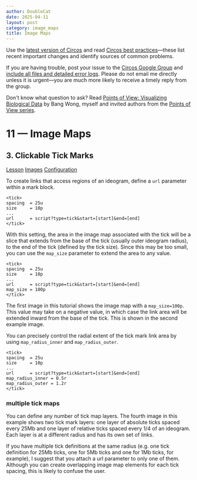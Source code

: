```yaml
---
author: DoubleCat
date: 2025-04-11
layout: post
category: image_maps
title: Image Maps
---
```


Use the [latest version of Circos](/software/download/circos/) and read
[Circos best
practices](/documentation/tutorials/reference/best_practices/)—these list
recent important changes and identify sources of common problems.

If you are having trouble, post your issue to the [Circos Google
Group](https://groups.google.com/group/circos-data-visualization) and [include
all files and detailed error logs](/support/support/). Please do not email me
directly unless it is urgent—you are much more likely to receive a timely
reply from the group.

Don't know what question to ask? Read [Points of View: Visualizing Biological
Data](https://www.nature.com/nmeth/journal/v9/n12/full/nmeth.2258.html) by
Bang Wong, myself and invited authors from the [Points of View
series](https://mk.bcgsc.ca/pointsofview).

# 11 — Image Maps

## 3\. Clickable Tick Marks

[Lesson](/documentation/tutorials/image_maps/ticks/lesson)
[Images](/documentation/tutorials/image_maps/ticks/images)
[Configuration](/documentation/tutorials/image_maps/ticks/configuration)

To create links that access regions of an ideogram, define a `url` parameter
within a <tick> mark block.

    
    
    <tick>
    spacing  = 25u
    size     = 10p
    ...
    url      = script?type=tick&start=[start]&end=[end]
    </tick>
    

With this setting, the area in the image map associated with the tick will be
a slice that extends from the base of the tick (usually outer ideogram
radius), to the end of the tick (defined by the tick size). Since this may be
too small, you can use the `map_size` parameter to extend the area to any
value.

    
    
    <tick>
    spacing  = 25u
    size     = 10p
    ...
    url      = script?type=tick&start=[start]&end=[end]
    map_size = 100p
    </tick>
    

The first image in this tutorial shows the image map with a `map_size=100p`.
This value may take on a negative value, in which case the link area will be
extended inward from the base of the tick. This is shown in the second example
image.

You can precisely control the radial extent of the tick mark link area by
using `map_radius_inner` and `map_radius_outer`.

    
    
    <tick>
    spacing  = 25u
    size     = 10p
    ...
    url      = script?type=tick&start=[start]&end=[end]
    map_radius_inner = 0.5r
    map_radius_outer = 1.2r
    </tick>
    

### multiple tick maps

You can define any number of tick map layers. The fourth image in this example
shows two tick mark layers: one layer of absolute ticks spaced every 25Mb and
one layer of relative ticks spaced every 1/4 of an ideogram. Each layer is at
a different radius and has its own set of links.

If you have multiple tick definitions at the same radius (e.g. one tick
definition for 25Mb ticks, one for 5Mb ticks and one for 1Mb ticks, for
example), I suggest that you attach a url parameter to only one of them.
Although you can create overlapping image map elements for each tick spacing,
this is likely to confuse the user.

